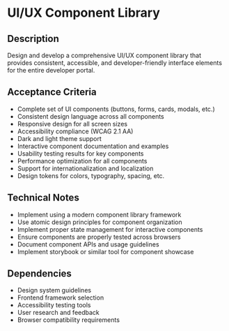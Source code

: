 # UI/UX Component Library

## Description
Design and develop a comprehensive UI/UX component library that provides consistent, accessible, and developer-friendly interface elements for the entire developer portal.

## Acceptance Criteria
- Complete set of UI components (buttons, forms, cards, modals, etc.)
- Consistent design language across all components
- Responsive design for all screen sizes
- Accessibility compliance (WCAG 2.1 AA)
- Dark and light theme support
- Interactive component documentation and examples
- Usability testing results for key components
- Performance optimization for all components
- Support for internationalization and localization
- Design tokens for colors, typography, spacing, etc.

## Technical Notes
- Implement using a modern component library framework
- Use atomic design principles for component organization
- Implement proper state management for interactive components
- Ensure components are properly tested across browsers
- Document component APIs and usage guidelines
- Implement storybook or similar tool for component showcase

## Dependencies
- Design system guidelines
- Frontend framework selection
- Accessibility testing tools
- User research and feedback
- Browser compatibility requirements